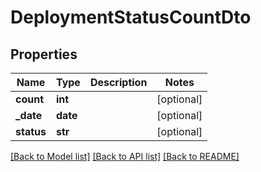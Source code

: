 # DeploymentStatusCountDto

## Properties
Name | Type | Description | Notes
------------ | ------------- | ------------- | -------------
**count** | **int** |  | [optional] 
**_date** | **date** |  | [optional] 
**status** | **str** |  | [optional] 

[[Back to Model list]](../README.md#documentation-for-models) [[Back to API list]](../README.md#documentation-for-api-endpoints) [[Back to README]](../README.md)

